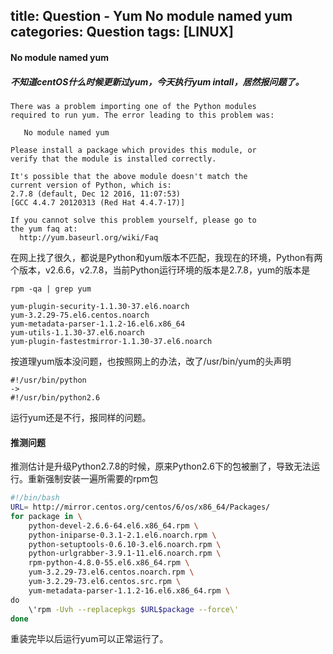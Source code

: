 title: Question - Yum No module named yum
categories: Question
tags: [LINUX]
---

#### No module named yum
##### 不知道centOS什么时候更新过yum，今天执行yum intall，居然报问题了。
```shell
There was a problem importing one of the Python modules
required to run yum. The error leading to this problem was:

   No module named yum

Please install a package which provides this module, or
verify that the module is installed correctly.

It's possible that the above module doesn't match the
current version of Python, which is:
2.7.8 (default, Dec 12 2016, 11:07:53) 
[GCC 4.4.7 20120313 (Red Hat 4.4.7-17)]

If you cannot solve this problem yourself, please go to 
the yum faq at:
  http://yum.baseurl.org/wiki/Faq
```

在网上找了很久，都说是Python和yum版本不匹配，我现在的环境，Python有两个版本，v2.6.6，v2.7.8，当前Python运行环境的版本是2.7.8，yum的版本是
```
rpm -qa | grep yum

yum-plugin-security-1.1.30-37.el6.noarch
yum-3.2.29-75.el6.centos.noarch
yum-metadata-parser-1.1.2-16.el6.x86_64
yum-utils-1.1.30-37.el6.noarch
yum-plugin-fastestmirror-1.1.30-37.el6.noarch
```
按道理yum版本没问题，也按照网上的办法，改了/usr/bin/yum的头声明
```
#!/usr/bin/python
-> 
#!/usr/bin/python2.6
```
运行yum还是不行，报同样的问题。

#### 推测问题
推测估计是升级Python2.7.8的时候，原来Python2.6下的包被删了，导致无法运行。重新强制安装一遍所需要的rpm包
```yum.sh
#!/bin/bash
URL= http://mirror.centos.org/centos/6/os/x86_64/Packages/
for package in \
    python-devel-2.6.6-64.el6.x86_64.rpm \
    python-iniparse-0.3.1-2.1.el6.noarch.rpm \
    python-setuptools-0.6.10-3.el6.noarch.rpm \
    python-urlgrabber-3.9.1-11.el6.noarch.rpm \
    rpm-python-4.8.0-55.el6.x86_64.rpm \
    yum-3.2.29-73.el6.centos.noarch.rpm \
    yum-3.2.29-73.el6.centos.src.rpm \
    yum-metadata-parser-1.1.2-16.el6.x86_64.rpm \
do
    \'rpm -Uvh --replacepkgs $URL$package --force\'
done
```

重装完毕以后运行yum可以正常运行了。


